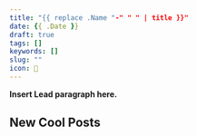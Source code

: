 ```yaml
---
title: "{{ replace .Name "-" " " | title }}"
date: {{ .Date }}
draft: true
tags: []
keywords: []
slug: ""
icon: 🤔
---
```


**Insert Lead paragraph here.**

<!--more-->

## New Cool Posts
